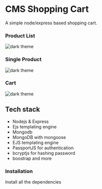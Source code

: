 # CMS Shopping Cart

A simple node/express based  shopping cart. 


### Product List
![dark theme](https://res.cloudinary.com/dtvqrqyqr/image/upload/v1629354879/screenshots/Screenshot_197_wzdbo0.png)


### Single Product
![dark theme](https://res.cloudinary.com/dtvqrqyqr/image/upload/v1629354895/screenshots/Screenshot_198_ezec7f.png)

### Cart
![dark theme](https://res.cloudinary.com/dtvqrqyqr/image/upload/v1629354902/screenshots/Screenshot_199_fquslf.png)


## Tech stack
* Nodejs & Express
* Ejs templating engine
* Mongodb
* MongoDB with mongoose
* EJS templating engine
* PassportJS for authentication 
* bcryptjs for hashing password
* boostrap and more

### Installation
Install all the dependencies

